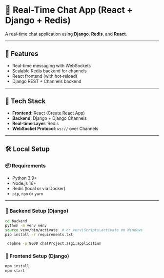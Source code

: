 # 🧠 Real-Time Chat App (React + Django + Redis)

A real-time chat application using **Django**, **Redis**, and **React**.

---

## 🚀 Features

- Real-time messaging with WebSockets
- Scalable Redis backend for channels
- React frontend (with hot-reload)
- Django REST + Channels backend

---

## 🧩 Tech Stack

- **Frontend**: React (Create React App)
- **Backend**: Django + Django Channels
- **Real-time Layer**: Redis
- **WebSocket Protocol**: `ws://` over Channels

---

## 🛠️ Local Setup

### 📦 Requirements

- Python 3.9+
- Node.js 16+
- Redis (local or via Docker)
- `pip`, `npm` or `yarn`

---

### 🔌 Backend Setup (Django)

```bash
cd backend
python -m venv venv
source venv/bin/activate  # or venv\Scripts\activate on Windows
pip install -r requirements.txt

 daphne -p 8000 chatProject.asgi:application

```


### 🔌 Frontend Setup (Django)


```bash cd frontend
npm install
npm start
```
